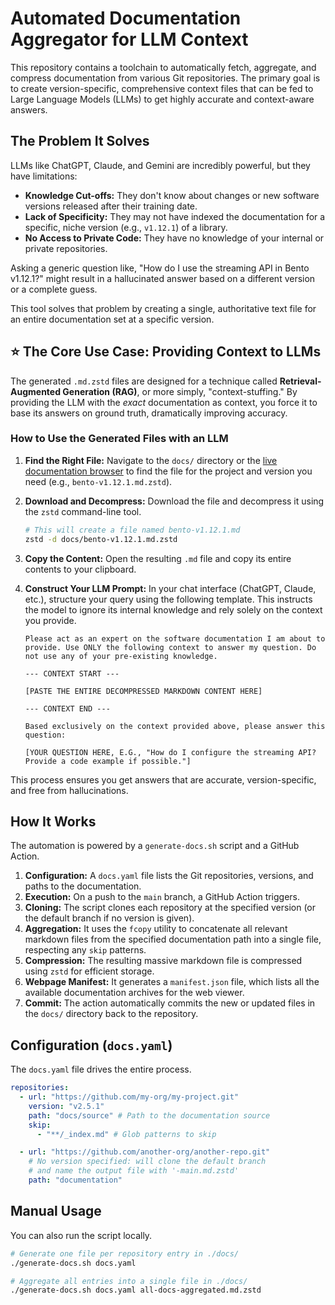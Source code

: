 # Automated Documentation Aggregator for LLM Context

This repository contains a toolchain to automatically fetch, aggregate, and compress documentation from various Git repositories. The primary goal is to create version-specific, comprehensive context files that can be fed to Large Language Models (LLMs) to get highly accurate and context-aware answers.

## The Problem It Solves

LLMs like ChatGPT, Claude, and Gemini are incredibly powerful, but they have limitations:
-   **Knowledge Cut-offs:** They don't know about changes or new software versions released after their training date.
-   **Lack of Specificity:** They may not have indexed the documentation for a specific, niche version (e.g., `v1.12.1`) of a library.
-   **No Access to Private Code:** They have no knowledge of your internal or private repositories.

Asking a generic question like, "How do I use the streaming API in Bento v1.12.1?" might result in a hallucinated answer based on a different version or a complete guess.

This tool solves that problem by creating a single, authoritative text file for an entire documentation set at a specific version.

## ⭐ The Core Use Case: Providing Context to LLMs

The generated `.md.zstd` files are designed for a technique called **Retrieval-Augmented Generation (RAG)**, or more simply, "context-stuffing." By providing the LLM with the *exact* documentation as context, you force it to base its answers on ground truth, dramatically improving accuracy.

### How to Use the Generated Files with an LLM

1.  **Find the Right File:** Navigate to the `docs/` directory or the [live documentation browser](https://your-username.github.io/your-repo-name/) to find the file for the project and version you need (e.g., `bento-v1.12.1.md.zstd`).

2.  **Download and Decompress:** Download the file and decompress it using the `zstd` command-line tool.
    ```bash
    # This will create a file named bento-v1.12.1.md
    zstd -d docs/bento-v1.12.1.md.zstd
    ```

3.  **Copy the Content:** Open the resulting `.md` file and copy its entire contents to your clipboard.

4.  **Construct Your LLM Prompt:** In your chat interface (ChatGPT, Claude, etc.), structure your query using the following template. This instructs the model to ignore its internal knowledge and rely solely on the context you provide.

    ```text
    Please act as an expert on the software documentation I am about to provide. Use ONLY the following context to answer my question. Do not use any of your pre-existing knowledge.

    --- CONTEXT START ---

    [PASTE THE ENTIRE DECOMPRESSED MARKDOWN CONTENT HERE]

    --- CONTEXT END ---

    Based exclusively on the context provided above, please answer this question:

    [YOUR QUESTION HERE, E.G., "How do I configure the streaming API? Provide a code example if possible."]
    ```

This process ensures you get answers that are accurate, version-specific, and free from hallucinations.

## How It Works

The automation is powered by a `generate-docs.sh` script and a GitHub Action.

1.  **Configuration:** A `docs.yaml` file lists the Git repositories, versions, and paths to the documentation.
2.  **Execution:** On a push to the `main` branch, a GitHub Action triggers.
3.  **Cloning:** The script clones each repository at the specified version (or the default branch if no version is given).
4.  **Aggregation:** It uses the `fcopy` utility to concatenate all relevant markdown files from the specified documentation path into a single file, respecting any `skip` patterns.
5.  **Compression:** The resulting massive markdown file is compressed using `zstd` for efficient storage.
6.  **Webpage Manifest:** It generates a `manifest.json` file, which lists all the available documentation archives for the web viewer.
7.  **Commit:** The action automatically commits the new or updated files in the `docs/` directory back to the repository.

## Configuration (`docs.yaml`)

The `docs.yaml` file drives the entire process.

```yaml
repositories:
  - url: "https://github.com/my-org/my-project.git"
    version: "v2.5.1"
    path: "docs/source" # Path to the documentation source
    skip:
      - "**/_index.md" # Glob patterns to skip

  - url: "https://github.com/another-org/another-repo.git"
    # No version specified: will clone the default branch
    # and name the output file with '-main.md.zstd'
    path: "documentation"
```

## Manual Usage

You can also run the script locally.

```bash
# Generate one file per repository entry in ./docs/
./generate-docs.sh docs.yaml

# Aggregate all entries into a single file in ./docs/
./generate-docs.sh docs.yaml all-docs-aggregated.md.zstd
```
